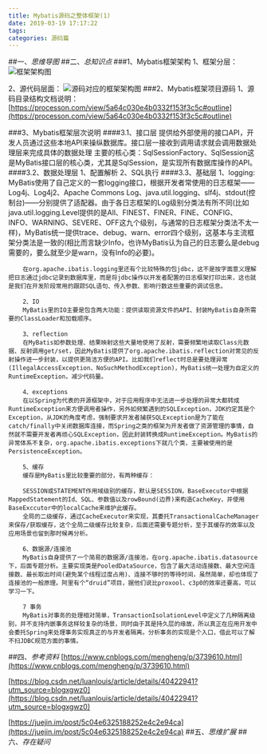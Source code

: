 ```yaml
---
title: Mybatis源码之整体框架(1)
date: 2019-03-19 17:17:22
tags:
categories: 源码篇
---
```

##一、*思维导图*
##二、*总知识点*
###1、Mybatis框架架构
1、框架分层：
![框架架构图](https://i.imgur.com/tPRZeES.png)

2、源代码层面：
![源码对应的框架架构图](https://i.imgur.com/aQSmpMb.png)
###2、Mybatis框架项目源码
	1、源码目录结构文档说明：
[https://processon.com/view/5a64c030e4b0332f153f3c5c#outline](https://processon.com/view/5a64c030e4b0332f153f3c5c#outline)

###3、Mybatis框架层次说明
####3.1、接口层
		提供给外部使用的接口API，开发人员通过这些本地API来操纵数据库。接口层一接收到调用请求就会调用数据处理层来完成具体的数据处理
		主要的核心类：SqlSessionFactory、SqlSession这是MyBatis接口层的核心类，尤其是SqlSession，是实现所有数据库操作的API。
####3.2、数据处理层
		1、配置解析
		2、SQL执行
####3.3、基础层
		1、logging:
		MyBatis使用了自己定义的一套logging接口，根据开发者常使用的日志框架——Log4j、Log4j2、Apache Commons Log、java.util.logging、slf4j、stdout(控制台)——分别提供了适配器。由于各日志框架的Log级别分类法有所不同(比如java.util.logging.Level提供的是All、FINEST、FINER、FINE、CONFIG、INFO、WARNING、SEVERE、OFF这九个级别，与通常的日志框架分类法不太一样)，MyBatis统一提供trace、debug、warn、error四个级别，这基本与主流框架分类法是一致的(相比而言缺少Info，也许MyBatis认为自己的日志要么是debug需要的，要么就至少是warn，没有Info的必要)。
		
		在org.apache.ibatis.logging里还有个比较特殊的包jdbc，这不是按字面意义理解把日志通过jdbc记录到数据库里，而是将jdbc操作以开发者配置的日志框架打印出来，这也就是我们在开发阶段常用的跟踪SQL语句、传入参数、影响行数这些重要的调试信息。
		
		2、IO
		MyBatis里的IO主要是包含两大功能：提供读取资源文件的API、封装MyBatis自身所需要的ClassLoader和加载顺序。
		
		3、reflection
		在MyBatis如参数处理、结果映射这些大量地使用了反射，需要频繁地读取Class元数据、反射调用get/set，因此MyBatis提供了org.apache.ibatis.reflection对常见的反射操作进一步封装，以提供更简洁方便的API。比如我们reflect时总是要处理异常(IllegalAccessException、NoSuchMethodException)，MyBatis统一处理为自定义的RuntimeException，减少代码量。
		
		4、exceptions
		在以Spring为代表的开源框架中，对于应用程序中无法进一步处理的异常大都转成RuntimeException来方便调用者操作，另外如频繁遇到的SQLException，JDK约定其是个Exception，从JDK的角度考虑，强制要求开发者捕获SQLException是为了能在catch/finally中关闭数据库连接，而Spring之类的框架为开发者做了资源管理的事情，自然就不需要开发者再烦心SQLException，因此封装转换成RuntimeException。MyBatis的异常体系不复杂，org.apache.ibatis.exceptions下就几个类，主要被使用的是PersistenceException。
		
		5、缓存
		缓存是MyBatis里比较重要的部分，有两种缓存：
		
		SESSION或STATEMENT作用域级别的缓存，默认是SESSION，BaseExecutor中根据MappedStatement的Id、SQL、参数值以及rowBound(边界)来构造CacheKey，并使用BaseExccutor中的localCache来维护此缓存。
		全局的二级缓存，通过CacheExecutor来实现，其委托TransactionalCacheManager来保存/获取缓存，这个全局二级缓存比较复杂，后面还需要专题分析，至于其缓存的效率以及应用场景也留到那时候再分析。

		6、数据源/连接池
		MyBatis自身提供了一个简易的数据源/连接池，在org.apache.ibatis.datasource下，后面专题分析。主要实现类是PooledDataSource，包含了最大活动连接数、最大空闲连接数、最长取出时间(避免某个线程过度占用)、连接不够时的等待时间，虽然简单，却也体现了连接池的一般原理。阿里有个“druid”项目，据他们说比proxool、c3p0的效率还要高，可以学习一下。
		
		7 事务
		MyBatis对事务的处理相对简单，TransactionIsolationLevel中定义了几种隔离级别，并不支持内嵌事务这样较复杂的场景，同时由于其是持久层的缘故，所以真正在应用开发中会委托Spring来处理事务实现真正的与开发者隔离。分析事务的实现是个入口，借此可以了解不扫JDBC规范方面的事情。
##四、*参考资料*
[https://www.cnblogs.com/mengheng/p/3739610.html](https://www.cnblogs.com/mengheng/p/3739610.html)

[https://blog.csdn.net/luanlouis/article/details/40422941?utm_source=blogxgwz0](https://blog.csdn.net/luanlouis/article/details/40422941?utm_source=blogxgwz0)

[https://juejin.im/post/5c04e6325188252e4c2e94ca](https://juejin.im/post/5c04e6325188252e4c2e94ca)
##五、*思维扩展*
##六、*存在疑问*




